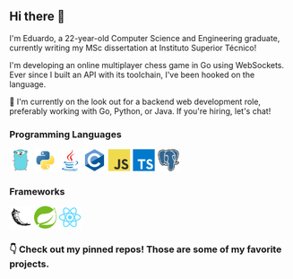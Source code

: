 ## Hi there 👋

I'm Eduardo, a 22-year-old Computer Science and Engineering graduate, currently writing my MSc dissertation at Instituto Superior Técnico!

I'm developing an online multiplayer chess game in Go using WebSockets. Ever since I built an API with its toolchain, I've been hooked on the language.

🔭 I'm currently on the look out for a backend web development role, preferably working with Go, Python, or Java. If you're hiring, let's chat!

### Programming Languages

<img src="https://raw.githubusercontent.com/devicons/devicon/master/icons/go/go-original.svg" alt="go" width="40" height="40"/>
<img src="https://raw.githubusercontent.com/devicons/devicon/master/icons/python/python-original.svg" alt="python" width="40" height="40"/>
<img src="https://raw.githubusercontent.com/devicons/devicon/master/icons/java/java-original.svg" alt="java" width="40" height="40"/>
<img src="https://raw.githubusercontent.com/devicons/devicon/master/icons/c/c-original.svg" alt="c" width="40" height="40"/>
<img src="https://raw.githubusercontent.com/devicons/devicon/master/icons/javascript/javascript-original.svg" alt="javascript" width="40" height="40"/>
<img src="https://raw.githubusercontent.com/devicons/devicon/master/icons/typescript/typescript-original.svg" alt="typescript" width="40" height="40"/>
<img src="https://raw.githubusercontent.com/devicons/devicon/master/icons/postgresql/postgresql-original.svg" alt="postgresql" width="40" height="40"/>

### Frameworks

<img src="https://raw.githubusercontent.com/devicons/devicon/master/icons/flask/flask-original.svg" alt="flask" width="40" height="40"/>
<img src="https://github.com/devicons/devicon/raw/master/icons/spring/spring-original.svg" alt="spring" width="40" height="40"/>
<img src="https://github.com/devicons/devicon/raw/master/icons/react/react-original.svg" alt="react" width="40" height="40"/>

### 👇 Check out my pinned repos! Those are some of my favorite projects.
